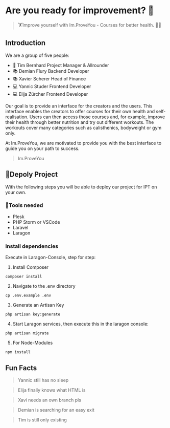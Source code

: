 # Are you ready for improvement? 👀️

> 🏋Improve yourself with Im.ProveYou - Courses for better health. 🏋️‍♀️

## Introduction

We are a group of five people:

- 📢 Tim Bernhard Project Manager & Allrounder
- 📚 Demian Flury Backend Developer
- 📚 Xavier Scherer Head of Finance
- 💻 Yannic Studer Frontend Developer
- 💻 Elija Zürcher Frontend Developer

Our goal is to provide an interface for the creators and the users. This interface enables the creators to offer courses for their own health and self-realisation. Users can then access those courses and, for example, improve their health through better nutrition and try out different workouts. The workouts cover many categories such as calisthenics, bodyweight or gym only.

At Im.ProveYou, we are motivated to provide you with the best interface to guide you on your path to success.

> Im.ProveYou

## 🔢Depoly Project

With the following steps you will be able to deploy our project for IPT on your own.

### 📐Tools needed

- Plesk
- PHP Storm or VSCode
- Laravel
- Laragon

### Install dependencies

Execute in Laragon-Console, step for step:

1. Install Composer

```
composer install
```

2. Navigate to the .env directory

```
cp .env.example .env
```

3. Generate an Artisan Key

```
php artisan key:generate
```

4. Start Laragon services, then execute this in the laragon console:

```
php artisan migrate
```

5. For Node-Modules

```
npm install
```

## Fun Facts

> Yannic still has no sleep

> Elija finally knows what HTML is

> Xavi needs an own branch pls

> Demian is searching for an easy exit

> Tim is still only existing

